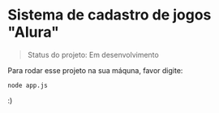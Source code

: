 <h1>Sistema de cadastro de jogos "Alura"</h1>

> Status do projeto: Em desenvolvimento

Para rodar esse projeto na sua máquna, favor digite:

```
node app.js
```
:)